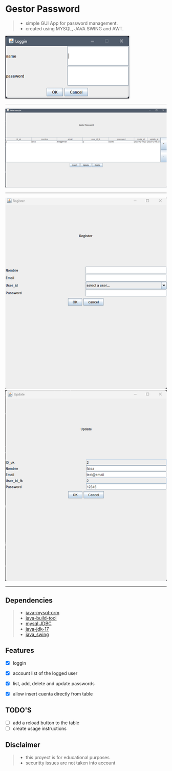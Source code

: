 # Gestor Password
>- simple GUI App for password management.
>- created using MYSQL, JAVA SWING and AWT.

![panelLogin](./docs/login.png)

------

![panelPrincipal](./docs/principal.png)

------
![panelRegistro](./docs/registro.png)
![panelUpdate](./docs/update.png)

------

## Dependencies
>- [java-mysql-orm](https://github.com/AlfonsoG-dev/java-mysql-eje)
>- [java-build-tool](https://github.com/AlfonsoG-dev/javaBuild)
>- [mysql JDBC](https://dev.mysql.com/downloads/connector/j/5.1.html)
>- [java-jdk-17](https://www.oracle.com/java/technologies/javase/jdk17-archive-downloads.html)
>- [java_swing](https://www.tutorialspoint.com/swingexamples/index.htm)

## Features

- [x] loggin 
- [x] account list of the logged user
- [x] list, add, delete and update passwords
- [x] allow insert cuenta directly from table


## TODO'S
- [ ] add a reload button to the table
- [ ] create usage instructions

## Disclaimer
>- this proyect is for educational purposes
>- securitty issues are not taken into account
